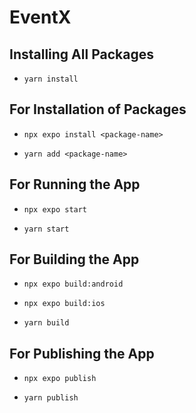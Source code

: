 # EventX

## Installing All Packages

- `yarn install`

## For Installation of Packages

- `npx expo install <package-name>`

- `yarn add <package-name>`

## For Running the App

- `npx expo start`

- `yarn start`

## For Building the App

- `npx expo build:android`

- `npx expo build:ios`

- `yarn build`

## For Publishing the App

- `npx expo publish`

- `yarn publish`
